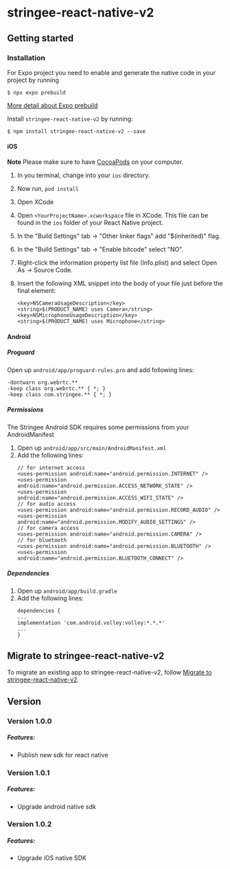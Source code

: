 # stringee-react-native-v2

## Getting started

### Installation
For Expo project you need to enable and generate the native code in your project by running 

`$ npx expo prebuild`

[More detail about Expo prebuild](https://docs.expo.dev/workflow/prebuild/)

Install `stringee-react-native-v2` by running:

`$ npm install stringee-react-native-v2 --save`

#### iOS

**Note** Please make sure to have [CocoaPods](https://cocoapods.org/) on your computer.
1. In you terminal, change into your `ios` directory.

2. Now run, `pod install`

3. Open XCode

4. Open `<YourProjectName>.xcworkspace` file in XCode. This file can be found in the `ios` folder of your React Native project. 

5. In the "Build Settings" tab -> "Other linker flags" add "$(inherited)" flag.

6. In the "Build Settings" tab -> "Enable bitcode" select "NO".

7. Right-click the information property list file (Info.plist) and select Open As -> Source Code.
8. Insert the following XML snippet into the body of your file just before the final element:

   ```
   <key>NSCameraUsageDescription</key>
   <string>$(PRODUCT_NAME) uses Camera</string>
   <key>NSMicrophoneUsageDescription</key>
   <string>$(PRODUCT_NAME) uses Microphone</string>
   ```

#### Android

##### Proguard
Open up `android/app/proguard-rules.pro` and add following lines: 
```
-dontwarn org.webrtc.**
-keep class org.webrtc.** { *; }
-keep class com.stringee.** { *; }
```

##### Permissions
The Stringee Android SDK requires some permissions from your AndroidManifest
1. Open up `android/app/src/main/AndroidManifest.xml`
2. Add the following lines:
    ```
    // for internet access
    <uses-permission android:name="android.permission.INTERNET" />
    <uses-permission android:name="android.permission.ACCESS_NETWORK_STATE" />
    <uses-permission android:name="android.permission.ACCESS_WIFI_STATE" />
    // for audio access
    <uses-permission android:name="android.permission.RECORD_AUDIO" />
    <uses-permission android:name="android.permission.MODIFY_AUDIO_SETTINGS" />
    // for camera access
    <uses-permission android:name="android.permission.CAMERA" />
    // for bluetooth 
    <uses-permission android:name="android.permission.BLUETOOTH" />
    <uses-permission android:name="android.permission.BLUETOOTH_CONNECT" />
    ```

##### Dependencies
1. Open up `android/app/build.gradle`
2. Add the following lines:
    ```
    dependencies {
    ...
    implementation 'com.android.volley:volley:*.*.*'
    ...
    }
    ```

## Migrate to stringee-react-native-v2

To migrate an existing app to stringee-react-native-v2, follow [Migrate to stringee-react-native-v2](https://github.com/stringeecom/stringee-react-native-v2/blob/master/MIGRATEGUIDE.md).

## Version
### Version 1.0.0
##### Features:
- Publish new sdk for react native

### Version 1.0.1
##### Features:
- Upgrade android native sdk

### Version 1.0.2
##### Features:
- Upgrade iOS native SDK